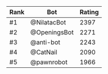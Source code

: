 Rank|Bot|Rating
---|---|---
#1|@NilatacBot|2397
#2|@OpeningsBot|2271
#3|@anti-bot|2243
#4|@CatNail|2090
#5|@pawnrobot|1966
